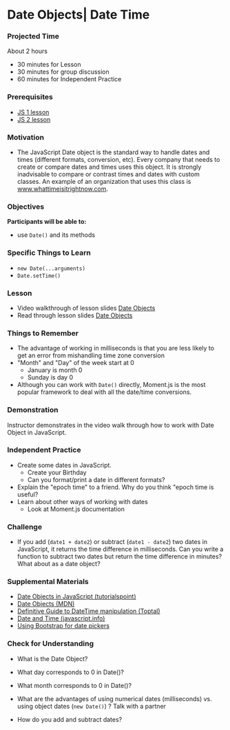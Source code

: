 # Date Objects| Date Time

### Projected Time
About 2 hours
- 30 minutes for Lesson
- 30 minutes for group discussion
- 60 minutes for Independent Practice

### Prerequisites
- [JS 1 lesson](/javascript/javascript-1.md)
- [JS 2 lesson](/javascript/javascript-2.md)

### Motivation
- The JavaScript Date object is the standard way to handle dates and times (different formats, conversion, etc). Every company that needs to create or compare dates and times uses this object. It is strongly inadvisable to compare or contrast times and dates with custom classes. An example of an organization that uses this class is www.whattimeisitrightnow.com.

### Objectives
**Participants will be able to:**
- use `Date()` and its methods

### Specific Things to Learn
- `new Date(...arguments)`
- `Date.setTime()`

### Lesson
- Video walkthrough of lesson slides [Date Objects](https://www.youtube.com/watch?v=irrxnH-nkqg)
- Read through lesson slides [Date Objects](https://docs.google.com/presentation/d/1Pj-hkQCeVe4kJJ4s8RHcSZrNKx4Mp4kaQ9J0Eyy1gAQ/edit#slide=id.p)

### Things to Remember
- The advantage of working in milliseconds is that you are less likely to get an error from mishandling time zone conversion
- "Month" and "Day" of the week start at 0
	- January is month 0
	- Sunday is day 0
- Although you can work with `Date()` directly, Moment.js is the most popular framework to deal with all the date/time conversions.

### Demonstration
Instructor demonstrates in the video walk through how to work with Date Object in JavaScript.

### Independent Practice

- Create some dates in JavaScript.
	- Create your Birthday
	- Can you format/print a date in different formats?
- Explain the "epoch time" to a friend. Why do you think "epoch time is useful?
- Learn about other ways of working with dates
	- Look at Moment.js documentation

### Challenge

- If you add (`date1 + date2`) or subtract (`date1 - date2`) two dates in JavaScript, it returns the time difference in milliseconds. Can you write a function to subtract two dates but return the time difference in minutes? What about as a date object?

### Supplemental Materials

- [Date Objects in JavaScript (tutorialspoint)](https://www.tutorialspoint.com/javascript/javascript_date_object.htm)
- [Date Objects (MDN)](https://developer.mozilla.org/en-US/docs/Web/JavaScript/Reference/Global_Objects/Date)
- [Definitive Guide to DateTime manipulation (Toptal)](https://www.toptal.com/software/definitive-guide-to-datetime-manipulation)
- [Date and Time (javascript.info)](https://javascript.info/date)
- [Using Bootstrap for date pickers](https://eonasdan.github.io/bootstrap-datetimepicker/)

### Check for Understanding

- What is the Date Object?

- What day corresponds to 0 in Date()?

- What month corresponds to 0 in Date()?

- What are the advantages of using numerical dates (milliseconds) vs. using object dates (`new Date()`) ? Talk with a partner

- How do you add and subtract dates?
